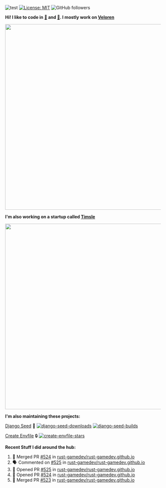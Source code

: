 ![test](https://hits.seeyoufarm.com/api/count/incr/badge.svg?url=https://github.com/AngelOnFira)
[![License: MIT](https://img.shields.io/badge/License-MIT-yellow.svg)](https://opensource.org/licenses/MIT)
![GitHub followers](https://img.shields.io/github/followers/angelonfira?style=social)

**Hi! I like to code in [:crab:](https://www.rust-lang.org/) and [:snake:](https://www.python.org/). I mostly work on [Veloren](https://veloren.net)**

<p align="center">
  <img width="600" src="https://media.discordapp.net/attachments/444005079410802699/730566298073038949/rsz_5f0656b6aa176.png">
</p>

**I'm also working on a startup called [Timsle](https://timsle.com)**

<p align="center">
  <img width="600" src="https://media.discordapp.net/attachments/444005079410802699/730566842674053130/rsz_5f0657242abb4.png">
</p>

**I'm also maintaining these projects:**

[Django Seed](https://github.com/Brobin/django-seed)
:seedling:
[![django-seed-downloads](https://pepy.tech/badge/django-seed)](https://pepy.tech/project/django-seed)
[![django-seed-builds](https://github.com/Brobin/django-seed/workflows/Test/badge.svg)](https://github.com/Brobin/django-seed)

[Create Envfile](https://github.com/SpicyPizza/create-envfile)
:lock:
[![create-envfile-stars](https://img.shields.io/github/stars/SpicyPizza/create-envfile?style=social)](https://github.com/SpicyPizza/create-envfile)

**Recent Stuff I did around the hub:**

<!--START_SECTION:activity-->
1. 🎉 Merged PR [#524](https://github.com/rust-gamedev/rust-gamedev.github.io/pull/524) in [rust-gamedev/rust-gamedev.github.io](https://github.com/rust-gamedev/rust-gamedev.github.io)
2. 🗣 Commented on [#525](https://github.com/rust-gamedev/rust-gamedev.github.io/issues/525) in [rust-gamedev/rust-gamedev.github.io](https://github.com/rust-gamedev/rust-gamedev.github.io)
3. 💪 Opened PR [#525](https://github.com/rust-gamedev/rust-gamedev.github.io/pull/525) in [rust-gamedev/rust-gamedev.github.io](https://github.com/rust-gamedev/rust-gamedev.github.io)
4. 💪 Opened PR [#524](https://github.com/rust-gamedev/rust-gamedev.github.io/pull/524) in [rust-gamedev/rust-gamedev.github.io](https://github.com/rust-gamedev/rust-gamedev.github.io)
5. 🎉 Merged PR [#523](https://github.com/rust-gamedev/rust-gamedev.github.io/pull/523) in [rust-gamedev/rust-gamedev.github.io](https://github.com/rust-gamedev/rust-gamedev.github.io)
<!--END_SECTION:activity-->

